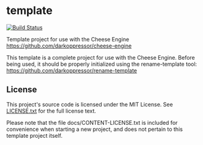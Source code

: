# template
[![Build Status](http://wells-family.xyz:8080/buildStatus/icon?job=template/master)](http://wells-family.xyz:8080/job/template/job/master/)

Template project for use with the Cheese Engine
https://github.com/darkoppressor/cheese-engine

This template is a complete project for use with the Cheese Engine. Before being used, it should be properly initialized
using the rename-template tool: https://github.com/darkoppressor/rename-template

## License
This project's source code is licensed under the MIT License. See [LICENSE.txt](docs/LICENSE.txt) for the full license text.

Please note that the file docs/CONTENT-LICENSE.txt is included for convenience when starting a new project,
and does not pertain to this template project itself.

